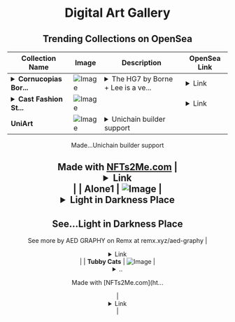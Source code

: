 <div align="center">

# Digital Art Gallery

## Trending Collections on OpenSea

| Collection Name                       | Image                                                                                     | Description                       | OpenSea Link                                                                                          |
|---------------------------------------|-------------------------------------------------------------------------------------------|-----------------------------------|--------------------------------------------------------------------------------------------------------|
| **<details><summary>Cornucopias Bor...</summary>Cornucopias Borne + Lee HG7</details>** | ![Image](https://i.seadn.io/s/raw/files/840d8a143de67a68334ae6ac3697c66c.png?w=500&auto=format?w=200&auto=format) | <details><summary>The HG7 by Borne + Lee is a ve...</summary>The HG7 by Borne + Lee is a versatile, high-powered light machine gun built for sustained suppressive fire, combining an 80-round mag, precision control, and modular customization to dominate the battlefield with relentless efficiency.</details> | <details><summary>Link</summary>[Cornucopias Borne + Lee HG7](https://opensea.io/collection/cornucopias-borne-lee-hg7)</details> |
| **<details><summary>Cast Fashion St...</summary>Cast Fashion Style</details>** | ![Image](https://i.seadn.io/s/raw/files/e0c9bcca5c425b7fb228ded6b1b70652.jpg?w=500&auto=format?w=200&auto=format) |  | <details><summary>Link</summary>[Cast Fashion Style](https://opensea.io/collection/cast-fashion-style)</details> |
| **UniArt** | ![Image](https://i.seadn.io/s/raw/files/93da31a78400304383a9a01938dc100b.webp?w=500&auto=format?w=200&auto=format) | <details><summary>Unichain builder support

Made...</summary>Unichain builder support

Made with [NFTs2Me.com](https://nfts2me.com/)</details> | <details><summary>Link</summary>[UniArt](https://opensea.io/collection/uniart-4)</details> |
| **Alone1** | ![Image](https://i.seadn.io/s/raw/files/e1d36b3305e0cc042de491f939546a2f.jpg?w=500&auto=format?w=200&auto=format) | <details><summary>Light in Darkness Place
--
See...</summary>Light in Darkness Place
--
See more by AED GRAPHY on Remx at remx.xyz/aed-graphy</details> | <details><summary>Link</summary>[Alone1](https://opensea.io/collection/alone1-1)</details> |
| **Tubby Cats** | ![Image](https://i.seadn.io/s/raw/files/51e05498a79aed826a63f65932d232ed.png?w=500&auto=format?w=200&auto=format) | <details><summary>..

Made with [NFTs2Me.com](ht...</summary>..

Made with [NFTs2Me.com](https://nfts2me.com/)</details> | <details><summary>Link</summary>[Tubby Cats](https://opensea.io/collection/tubby-cats-19)</details> |

</div>